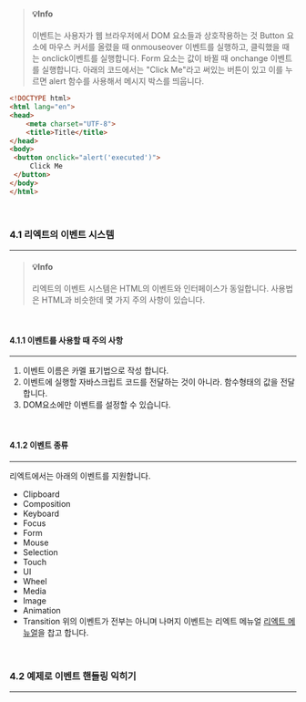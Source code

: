 > #### 💡Info
> 이벤트는 사용자가 웹 브라우저에서 DOM 요소들과 상호작용하는 것
> Button 요소에 마우스 커서를 올렸을 때 onmouseover 이벤트를 실행하고, 클릭했을 때는 onclick이벤트를 실행합니다.
> Form 요소는 값이 바뀔 때 onchange 이벤트를 실행합니다.
> 아래의 코드에서는 "Click Me"라고 써있는 버튼이 있고 이를 누르면 alert 함수를 사용해서 메시지 박스를 띄웁니다.

```html
<!DOCTYPE html>  
<html lang="en">  
<head>  
    <meta charset="UTF-8">  
    <title>Title</title>  
</head>  
<body>  
 <button onclick="alert('executed')">  
     Click Me  
 </button>  
</body>  
</html>
```

<br />

### 4.1  리엑트의 이벤트 시스템
---
>#### 💡Info
>리엑트의 이벤트 시스템은 HTML의 이벤트와 인터페이스가 동일합니다.
>사용법은 HTML과 비슷한데 몇 가지 주의 사항이 있습니다.

<br />

#### 4.1.1 이벤트를 사용할 때 주의 사항
---
1. 이벤트 이름은 카멜 표기법으로 작성 합니다.
2. 이벤트에 실행할 자바스크립트 코드를 전달하는 것이 아니라. 함수형태의 값을 전달 합니다.
3. DOM요소에만 이벤트를 설정할 수 있습니다.

<br />

#### 4.1.2 이벤트 종류
---
리엑트에서는 아래의 이벤트를 지원합니다.
- Clipboard
- Composition
- Keyboard
- Focus
- Form
- Mouse
- Selection
- Touch
- UI
- Wheel
- Media
- Image
- Animation
- Transition
  위의 이벤트가 전부는 아니며 나머지 이벤트는 리엑트 메뉴얼 [리엑트 메뉴얼](http://facebook.github.io/react/docs/events.html)을 찹고 합니다.

<br />

### 4.2 예제로 이벤트 핸들링 익히기
---
